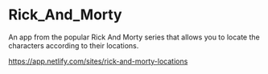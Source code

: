 # Rick_And_Morty
An app from the popular Rick And Morty series that allows you to locate the characters according to their locations.

https://app.netlify.com/sites/rick-and-morty-locations
